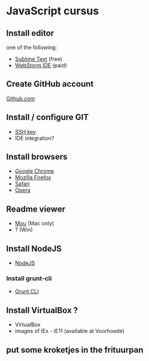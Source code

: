 # JavaScript cursus

## Install editor

one of the following:

* [Sublime Text](http://www.sublimetext.com/) (free)
* [WebStorm IDE](http://www.jetbrains.com/webstorm/) (paid)

## Create GitHub account

[Github.com](https://github.com/)

## Install / configure GIT

* [SSH key](https://help.github.com/articles/generating-ssh-keys)
* IDE integration?

## Install browsers

* [Google Chrome](https://www.google.com/intl/en/chrome/browser/)
* [Mozilla Firefox](http://www.mozilla.org/en-US/firefox/new/)
* [Safari](https://www.apple.com/safari/)
* [Opera](http://www.opera.com/)

## Readme viewer

* [Mou](http://mouapp.com/) (Mac only)
* ? (Win)

## Install NodeJS

* [NodeJS](http://nodejs.org/)

### Install grunt-cli

* [Grunt CLI](http://gruntjs.com/getting-started)

## Install VirtualBox ?

* VirtualBox
* images of IEx - IE11 (available at Voorhoede)

## put some kroketjes in the frituurpan





